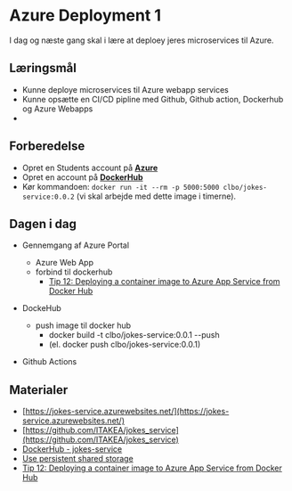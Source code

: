 # Azure Deployment 1
I dag og næste gang skal i lære at deploey jeres microservices til Azure.

## Læringsmål
* Kunne deploye microservices til Azure webapp services
* Kunne opsætte en CI/CD pipline med Github, Github action, Dockerhub og Azure Webapps
* 
## Forberedelse
* Opret en Students account på **[Azure](https://azure.microsoft.com/en-us/free/students/)**
* Opret en account på **[DockerHub](https://hub.docker.com/)**
* Kør kommandoen: `docker run -it --rm -p 5000:5000 clbo/jokes-service:0.0.2` (vi skal arbejde med dette image i timerne).


## Dagen i dag
* Gennemgang af Azure Portal
    * Azure Web App
    * forbind til dockerhub 
        * [Tip 12: Deploying a container image to Azure App Service from Docker Hub](https://www.youtube.com/watch?v=_LNOg8kU4CE)
* DockeHub
    * push image til docker hub
        * docker build -t clbo/jokes-service:0.0.1 --push
        * (el. docker push clbo/jokes-service:0.0.1)

* Github Actions

## Materialer
* [https://jokes-service.azurewebsites.net/](https://jokes-service.azurewebsites.net/)
* [https://github.com/ITAKEA/jokes_service](https://github.com/ITAKEA/jokes_service)
* [DockerHub - jokes-service](https://hub.docker.com/r/clbo/joke-service)
* [Use persistent shared storage](https://learn.microsoft.com/en-us/azure/app-service/configure-custom-container?pivots=container-linux&tabs=debian#use-persistent-shared-storage)
* [Tip 12: Deploying a container image to Azure App Service from Docker Hub](https://www.youtube.com/watch?v=_LNOg8kU4CE)